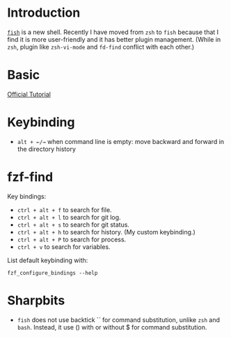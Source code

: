 # Introduction
[`fish`](https://fishshell.com/) is a new shell. Recently I have moved from `zsh` to `fish` because that I find it is more user-friendly and it has better plugin management. (While in `zsh`, plugin like `zsh-vi-mode` and `fd-find` conflict with each other.)

# Basic
[Official Tutorial](https://fishshell.com/docs/current/tutorial.html)

# Keybinding
- `alt + ←/→` when command line is empty: move backward and forward in the directory history

# fzf-find
Key bindings:
- `ctrl + alt + f` to search for file.
- `ctrl + alt + l` to search for git log.
- `ctrl + alt + s` to search for git status.
- `ctrl + alt + h` to search for history. (My custom keybinding.)
- `ctrl + alt + P` to search for process.
- `ctrl + v` to search for variables.

List default keybinding with:
```fish
fzf_configure_bindings --help
```

# Sharpbits
- `fish` does not use backtick \`\` for command substitution, unlike `zsh` and `bash`. Instead, it use () with or without $ for command substitution.